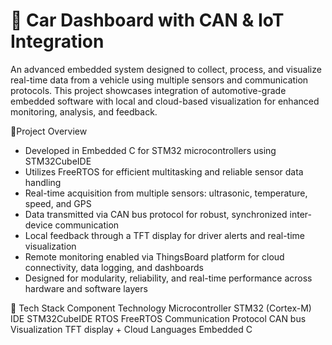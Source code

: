 # 🚗 Car Dashboard with CAN & IoT Integration
An advanced embedded system designed to collect, process, and visualize real-time data from a vehicle using multiple sensors and communication protocols. 
This project showcases integration of automotive-grade embedded software with local and cloud-based visualization for enhanced monitoring, analysis, and feedback.

🔧Project Overview
*   Developed in Embedded C for STM32 microcontrollers using STM32CubeIDE
*   Utilizes FreeRTOS for efficient multitasking and reliable sensor data handling
*   Real-time acquisition from multiple sensors: ultrasonic, temperature, speed, and GPS
*   Data transmitted via CAN bus protocol for robust, synchronized inter-device communication
*   Local feedback through a TFT display for driver alerts and real-time visualization
*   Remote monitoring enabled via ThingsBoard platform for cloud connectivity, data logging, and dashboards
*   Designed for modularity, reliability, and real-time performance across hardware and software layers

🧰 Tech Stack
Component	                                Technology
Microcontroller	                            STM32 (Cortex-M)
IDE	                                        STM32CubeIDE
RTOS	                                    FreeRTOS
Communication Protocol	                    CAN bus
Visualization	                            TFT display + Cloud
Languages	                                Embedded C
